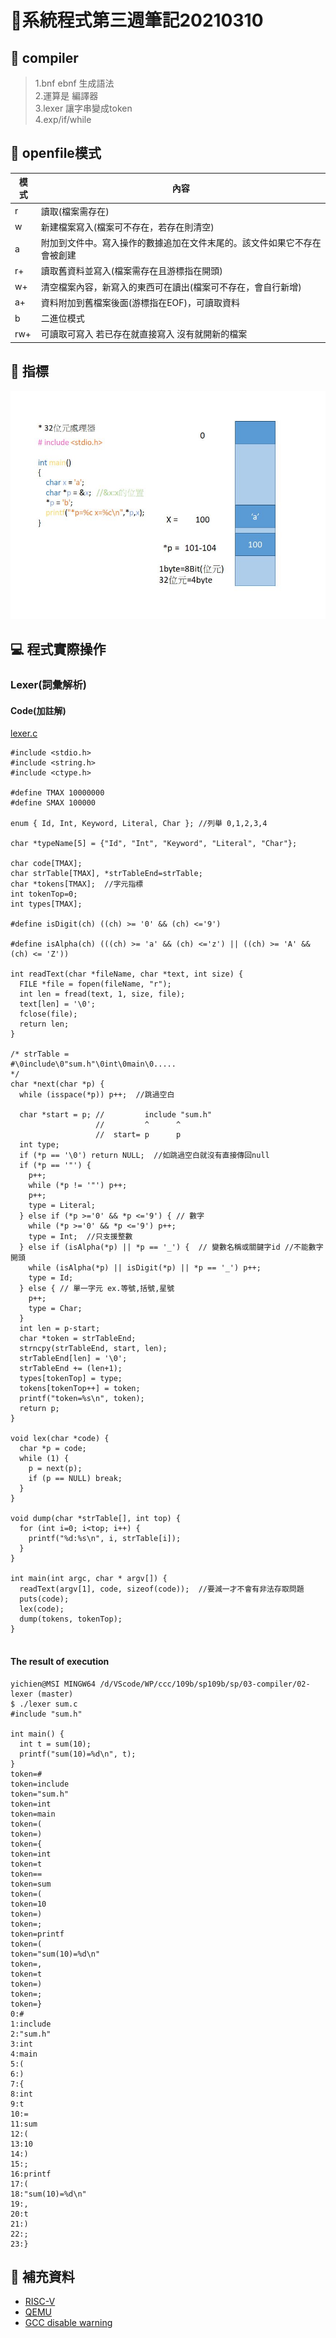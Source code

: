 # 📝系統程式第三週筆記20210310

## 📖 compiler 
> 1.bnf ebnf 生成語法<br>
> 2.運算是 編譯器<br>
> 3.lexer 讓字串變成token<br> 
> 4.exp/if/while<br>

## 📖 openfile模式
模式 | 內容
------ | -----
r | 讀取(檔案需存在)
w | 新建檔案寫入(檔案可不存在，若存在則清空)
a | 附加到文件中。寫入操作的數據追加在文件末尾的。該文件如果它不存在會被創建
r+ | 讀取舊資料並寫入(檔案需存在且游標指在開頭)
w+ | 清空檔案內容，新寫入的東西可在讀出(檔案可不存在，會自行新增)
a+ | 資料附加到舊檔案後面(游標指在EOF)，可讀取資料
b | 二進位模式
rw+ | 可讀取可寫入 若已存在就直接寫入 沒有就開新的檔案
## 📖 指標
![](指標.JPG)


## 💻 程式實際操作
### Lexer(詞彙解析) 
#### Code(加註解)
[lexer.c](./lexer.c)
```
#include <stdio.h>
#include <string.h>
#include <ctype.h>

#define TMAX 10000000
#define SMAX 100000

enum { Id, Int, Keyword, Literal, Char }; //列舉 0,1,2,3,4

char *typeName[5] = {"Id", "Int", "Keyword", "Literal", "Char"};

char code[TMAX];
char strTable[TMAX], *strTableEnd=strTable;
char *tokens[TMAX];  //字元指標
int tokenTop=0;
int types[TMAX];

#define isDigit(ch) ((ch) >= '0' && (ch) <='9')

#define isAlpha(ch) (((ch) >= 'a' && (ch) <='z') || ((ch) >= 'A' && (ch) <= 'Z'))

int readText(char *fileName, char *text, int size) {
  FILE *file = fopen(fileName, "r");
  int len = fread(text, 1, size, file);
  text[len] = '\0';
  fclose(file);
  return len;
}

/* strTable =
#\0include\0"sum.h"\0int\0main\0.....
*/
char *next(char *p) {
  while (isspace(*p)) p++;  //跳過空白

  char *start = p; //         include "sum.h"
                   //         ^      ^
                   //  start= p      p
  int type;
  if (*p == '\0') return NULL;  //如跳過空白就沒有直接傳回null
  if (*p == '"') {
    p++;
    while (*p != '"') p++;
    p++;
    type = Literal;
  } else if (*p >='0' && *p <='9') { // 數字
    while (*p >='0' && *p <='9') p++;
    type = Int;  //只支援整數
  } else if (isAlpha(*p) || *p == '_') {  // 變數名稱或關鍵字id //不能數字開頭
    while (isAlpha(*p) || isDigit(*p) || *p == '_') p++;
    type = Id;
  } else { // 單一字元 ex.等號,括號,星號
    p++;
    type = Char;
  }
  int len = p-start;
  char *token = strTableEnd;
  strncpy(strTableEnd, start, len);
  strTableEnd[len] = '\0';
  strTableEnd += (len+1);
  types[tokenTop] = type;
  tokens[tokenTop++] = token;
  printf("token=%s\n", token);
  return p;
}

void lex(char *code) {
  char *p = code;
  while (1) {
    p = next(p);
    if (p == NULL) break;
  }
}

void dump(char *strTable[], int top) {
  for (int i=0; i<top; i++) {
    printf("%d:%s\n", i, strTable[i]);
  }
}

int main(int argc, char * argv[]) {
  readText(argv[1], code, sizeof(code));  //要減一才不會有非法存取問題
  puts(code);
  lex(code);
  dump(tokens, tokenTop);
}


```

#### The result of execution
```
yichien@MSI MINGW64 /d/VScode/WP/ccc/109b/sp109b/sp/03-compiler/02-lexer (master)
$ ./lexer sum.c
#include "sum.h"

int main() {
  int t = sum(10);
  printf("sum(10)=%d\n", t);
}
token=#
token=include
token="sum.h"
token=int
token=main
token=(
token=)
token={
token=int
token=t
token==
token=sum
token=(
token=10
token=)
token=;
token=printf
token=(
token="sum(10)=%d\n"
token=,
token=t
token=)
token=;
token=}
0:#
1:include
2:"sum.h"
3:int
4:main
5:(
6:)
7:{
8:int
9:t
10:=
11:sum
12:(
13:10
14:)
15:;
16:printf
17:(
18:"sum(10)=%d\n"
19:,
20:t
21:)
22:;
23:}
```
## 📖 補充資料
* [RISC-V](https://zh.wikipedia.org/wiki/RISC-V)
* [QEMU](https://www.qemu.org/)
* [GCC disable warning](https://gcc.gnu.org/onlinedocs/gcc/Warning-Options.html)